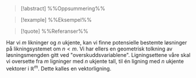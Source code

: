 
> [!abstract] %%Oppsummering%%
> 

> [!example] %%Eksempel%%
> 

> [!quote] %%Referanser%%
>


Har vi $m$ likninger og $n$ ukjente, kan vi finne potensielle bestemte løsninger på likningsystemet om $n<m$.
Vi har ellers en geometrisk tolkning av løsningsmengden gitt ved "overskuddsvariablene".
Ligningsettene våre skal vi oversette fra $m$ ligninger med $n$ ukjente tall, til én ligning med $n$ ukjente vektorer i $\mathbb{R}^{m}$. Dette kalles en vektorligning.

